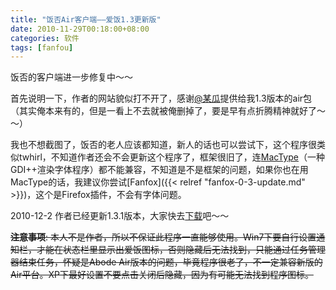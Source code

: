 ```yaml
---
title: "饭否Air客户端——爱饭1.3更新版"
date: 2010-11-29T00:18:00+08:00
categories: 软件
tags: [fanfou]
---
```


饭否的客户端进一步修复中～～

首先说明一下，作者的网站貌似打不开了，感谢[@某瓜](http://fanfou.com/mougua)提供给我1.3版本的air包（其实俺本来有的，但是一看上不去就被俺删掉了，要是早有点折腾精神就好了～～）

我也不想截图了，饭否的老人应该都知道，新人的话也可以尝试下，这个程序很类似twhirl，不知道作者还会不会更新这个程序了，框架很旧了，连[MacType](http://code.google.com/p/mactype/)（一种GDI++渲染字体程序）都不能兼容，不知道是不是框架的问题，如果你也在用MacType的话，我建议你尝试[Fanfox]({{< relref "fanfox-0-3-update.md" >}})，这个是Firefox插件，不会有字体问题。<!--more-->

2010-12-2 作者已经更新1.3.1版本，大家快去[下载](http://code.google.com/p/ifan/)吧～～

~~**注意事项**: 本人不是作者，所以不保证此程序一直能够使用。Win7下要自行设置通知栏，才能在状态栏里显示出爱饭图标，否则隐藏后无法找到，只能通过任务管理器结束任务，怀疑是Abode Air版本的问题，毕竟程序很老了，不一定兼容新版的Air平台。XP下最好设置不要点击关闭后隐藏，因为有可能无法找到程序图标。~~
